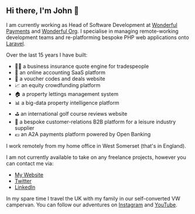 ## Hi there, I'm John 👋

I am currently working as Head of Software Development at [Wonderful Payments](https://wonderful.co.uk) and [Wonderful Org](https://wonderful.org).
I specialise in managing remote-working development teams and re-platforming bespoke PHP web applications onto [Laravel](https://laravel.com/).

Over the last 15 years I have built:

- 👷‍♂️ a business insurance quote engine for tradespeople
- 🏦 an online accounting SaaS platform
- 🤑 a voucher codes and deals website
- 📈 an equity crowdfunding platform
- 🏠 a property lettings management system
- 📊 a big-data property intelligence platform
- ⛳️ an international golf course reviews website
- 🚐 a bespoke customer-relations B2B platform for a leisure industry supplier
- 💷 an A2A payments platform powered by Open Banking

I work remotely from my home office in West Somerset (that's in England). 

I am not currently available to take on any freelance projects, however you can contact me via:

- [My Website](https://johnblackmore.com/)
- [Twitter](http://twitter.com/johnblackmore)
- [LinkedIn](https://uk.linkedin.com/in/johnblackmore)

In my spare time I travel the UK with my family in our self-converted VW campervan. You can follow our adventures on [Instagram](https://www.instagram.com/t4.family/) and [YouTube](https://www.youtube.com/c/T4Family).

